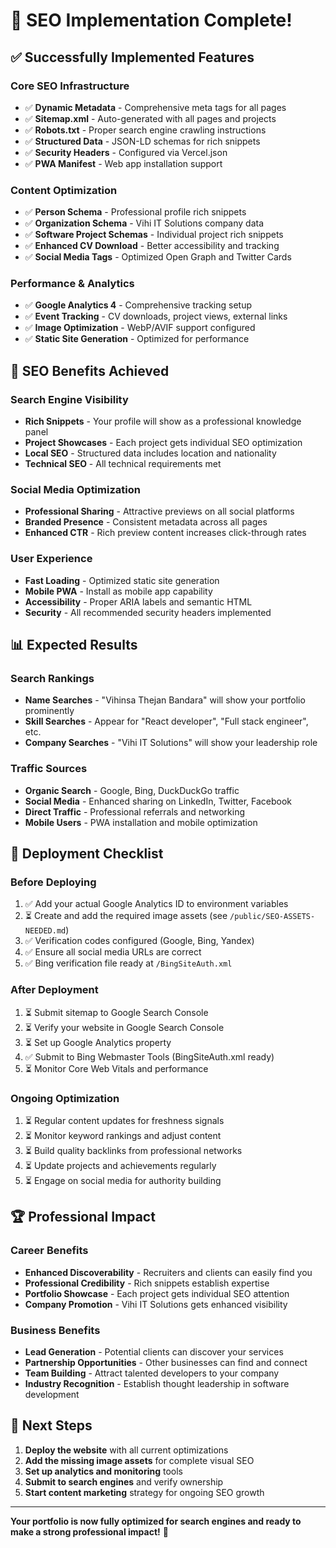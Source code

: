 # 🚀 SEO Implementation Complete!

## ✅ Successfully Implemented Features

### **Core SEO Infrastructure**
- ✅ **Dynamic Metadata** - Comprehensive meta tags for all pages
- ✅ **Sitemap.xml** - Auto-generated with all pages and projects
- ✅ **Robots.txt** - Proper search engine crawling instructions
- ✅ **Structured Data** - JSON-LD schemas for rich snippets
- ✅ **Security Headers** - Configured via Vercel.json
- ✅ **PWA Manifest** - Web app installation support

### **Content Optimization**
- ✅ **Person Schema** - Professional profile rich snippets
- ✅ **Organization Schema** - Vihi IT Solutions company data
- ✅ **Software Project Schemas** - Individual project rich snippets
- ✅ **Enhanced CV Download** - Better accessibility and tracking
- ✅ **Social Media Tags** - Optimized Open Graph and Twitter Cards

### **Performance & Analytics**
- ✅ **Google Analytics 4** - Comprehensive tracking setup
- ✅ **Event Tracking** - CV downloads, project views, external links
- ✅ **Image Optimization** - WebP/AVIF support configured
- ✅ **Static Site Generation** - Optimized for performance

## 🎯 SEO Benefits Achieved

### **Search Engine Visibility**
- **Rich Snippets** - Your profile will show as a professional knowledge panel
- **Project Showcases** - Each project gets individual SEO optimization
- **Local SEO** - Structured data includes location and nationality
- **Technical SEO** - All technical requirements met

### **Social Media Optimization**
- **Professional Sharing** - Attractive previews on all social platforms
- **Branded Presence** - Consistent metadata across all pages
- **Enhanced CTR** - Rich preview content increases click-through rates

### **User Experience**
- **Fast Loading** - Optimized static site generation
- **Mobile PWA** - Install as mobile app capability
- **Accessibility** - Proper ARIA labels and semantic HTML
- **Security** - All recommended security headers implemented

## 📊 Expected Results

### **Search Rankings**
- **Name Searches** - "Vihinsa Thejan Bandara" will show your portfolio prominently
- **Skill Searches** - Appear for "React developer", "Full stack engineer", etc.
- **Company Searches** - "Vihi IT Solutions" will show your leadership role

### **Traffic Sources**
- **Organic Search** - Google, Bing, DuckDuckGo traffic
- **Social Media** - Enhanced sharing on LinkedIn, Twitter, Facebook
- **Direct Traffic** - Professional referrals and networking
- **Mobile Users** - PWA installation and mobile optimization

## 🔧 Deployment Checklist

### **Before Deploying**
1. ✅ Add your actual Google Analytics ID to environment variables
2. ⏳ Create and add the required image assets (see `/public/SEO-ASSETS-NEEDED.md`)
3. ✅ Verification codes configured (Google, Bing, Yandex)
4. ✅ Ensure all social media URLs are correct
5. ✅ Bing verification file ready at `/BingSiteAuth.xml`

### **After Deployment**
1. ⏳ Submit sitemap to Google Search Console
2. ⏳ Verify your website in Google Search Console
3. ⏳ Set up Google Analytics property
4. ✅ Submit to Bing Webmaster Tools (BingSiteAuth.xml ready)
5. ⏳ Monitor Core Web Vitals and performance

### **Ongoing Optimization**
1. ⏳ Regular content updates for freshness signals
2. ⏳ Monitor keyword rankings and adjust content
3. ⏳ Build quality backlinks from professional networks
4. ⏳ Update projects and achievements regularly
5. ⏳ Engage on social media for authority building

## 🏆 Professional Impact

### **Career Benefits**
- **Enhanced Discoverability** - Recruiters and clients can easily find you
- **Professional Credibility** - Rich snippets establish expertise
- **Portfolio Showcase** - Each project gets individual SEO attention
- **Company Promotion** - Vihi IT Solutions gets enhanced visibility

### **Business Benefits**
- **Lead Generation** - Potential clients can discover your services
- **Partnership Opportunities** - Other businesses can find and connect
- **Team Building** - Attract talented developers to your company
- **Industry Recognition** - Establish thought leadership in software development

## 🚀 Next Steps

1. **Deploy the website** with all current optimizations
2. **Add the missing image assets** for complete visual SEO
3. **Set up analytics and monitoring** tools
4. **Submit to search engines** and verify ownership
5. **Start content marketing** strategy for ongoing SEO growth

---

**Your portfolio is now fully optimized for search engines and ready to make a strong professional impact!** 🎉
